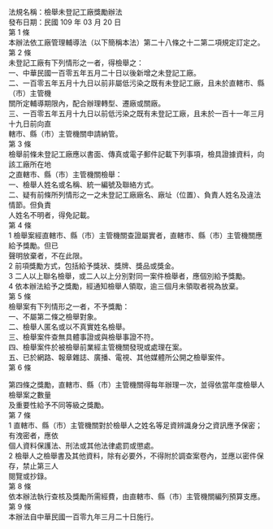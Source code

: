 法規名稱：檢舉未登記工廠獎勵辦法  
發布日期：民國 109 年 03 月 20 日  
第 1 條  
本辦法依工廠管理輔導法（以下簡稱本法）第二十八條之十二第二項規定訂定之。  
第 2 條  
未登記工廠有下列情形之一者，得檢舉之：  
一、中華民國一百零五年五月二十日以後新增之未登記工廠。  
二、一百零五年五月十九日以前非屬低污染之既有未登記工廠，且未於直轄市、縣（市）主管機  
關所定輔導期限內，配合辦理轉型、遷廠或關廠。  
三、一百零五年五月十九日以前低污染之既有未登記工廠，且未於一百十一年三月十九日前向直  
轄市、縣（市）主管機關申請納管。  
第 3 條  
檢舉前條未登記工廠應以書面、傳真或電子郵件記載下列事項，檢具證據資料，向該工廠所在地  
之直轄市、縣（市）主管機關檢舉：  
一、檢舉人姓名或名稱、統一編號及聯絡方式。  
二、疑有前條所列情形之一之未登記工廠廠名、廠址（位置）、負責人姓名及違法情節。但負責  
人姓名不明者，得免記載。  
第 4 條  
1 檢舉案經直轄市、縣（市）主管機關查證屬實者，直轄市、縣（市）主管機關應給予獎勵。但已  
聲明放棄者，不在此限。  
2 前項獎勵方式，包括給予獎狀、獎牌、獎品或獎金。  
3 二人以上聯名檢舉，或二人以上分別對同一案件檢舉者，應個別給予獎勵。  
4 依本辦法給予之獎勵，經通知檢舉人領取，逾三個月未領取者視為放棄。  
第 5 條  
檢舉案有下列情形之一者，不予獎勵：  
一、不屬第二條之檢舉對象。  
二、檢舉人匿名或以不真實姓名檢舉。  
三、檢舉案件查無具體事證或與檢舉事證不符。  
四、檢舉案件於被檢舉前業經主管機關發現或處理在案。  
五、已於網路、報章雜誌、廣播、電視、其他媒體所公開之檢舉案件。  
第 6 條  


第四條之獎勵，直轄市、縣（市）主管機關得每年辦理一次，並得依當年度檢舉人檢舉案之數量  
及重要性給予不同等級之獎勵。  
第 7 條  
1 直轄市、縣（市）主管機關對於檢舉人之姓名等足資辨識身分之資訊應予保密；有洩密者，應依  
個人資料保護法、刑法或其他法律處罰或懲處。  
2 檢舉人之檢舉書及其他資料，除有必要外，不得附於調查案卷內，並應以密件保存，禁止第三人  
閱覽或抄錄。  
第 8 條  
依本辦法執行查核及獎勵所需經費，由直轄市、縣（市）主管機關編列預算支應。  
第 9 條  
本辦法自中華民國一百零九年三月二十日施行。  


